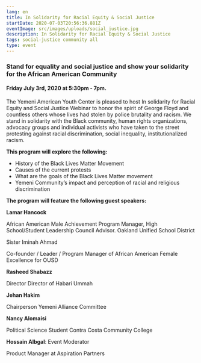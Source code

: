 ```yaml
---
lang: en
title: In Solidarity for Racial Equity & Social Justice
startDate: 2020-07-03T20:56:36.881Z
eventImage: src/images/uploads/social_justice.jpg
description: In Solidarity for Racial Equity & Social Justice
tags: social-justice community all
type: event
---
```

### Stand for equality and social justice and show your solidarity for the African American Community

#### Friday July 3rd, 2020 at 5:30pm - 7pm.

The Yemeni American Youth Center is pleased to host In solidarity for Racial Equity and Social Justice Webinar to honor the spirit of George Floyd and countless others whose lives had stolen by police brutality and racism. We stand in solidarity with the Black community, human rights organizations, advocacy groups and individual activists who have taken to the street protesting against racial discrimination, social inequality, institutionalized racism.

**This program will explore the following:**

* History of the Black Lives Matter Movement
* Causes of the current protests
* What are the goals of the Black Lives Matter movement
* Yemeni Community’s impact and perception of racial and religious discrimination

**The program will feature the following guest speakers:**

**Lamar Hancock**

African American Male Achievement Program Manager, High School/Student Leadership Council Advisor. Oakland Unified School District 

Sister Iminah Ahmad

Co-founder / Leader / Program Manager of African American Female Excellence for OUSD

**Rasheed Shabazz**

Director Director of Habari Ummah

**Jehan Hakim** 

Chairperson Yemeni Alliance Committee 

**Nancy Alomaisi** 

Political Science Student Contra Costa Community College 

**Hossain Albgal**: Event Moderator

Product Manager at Aspiration Partners